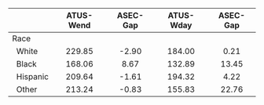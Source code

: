 
|                      |    ATUS-Wend |     ASEC-Gap |    ATUS-Wday |     ASEC-Gap |
| -------------------- | :----------: | :----------: | :----------: | :----------: |
| Race                 |              |              |              |              |
| &nbsp;&nbsp;White    |       229.85 |        -2.90 |       184.00 |         0.21 |
| &nbsp;&nbsp;Black    |       168.06 |         8.67 |       132.89 |        13.45 |
| &nbsp;&nbsp;Hispanic |       209.64 |        -1.61 |       194.32 |         4.22 |
| &nbsp;&nbsp;Other    |       213.24 |        -0.83 |       155.83 |        22.76 |


